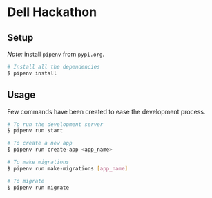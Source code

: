 # Dell Hackathon

## Setup

_Note:_ install `pipenv` from `pypi.org`.

```bash
# Install all the dependencies
$ pipenv install
```

## Usage

Few commands have been created to ease the development process.

```bash
# To run the development server
$ pipenv run start

# To create a new app
$ pipenv run create-app <app_name>

# To make migrations
$ pipenv run make-migrations [app_name]

# To migrate
$ pipenv run migrate
```
